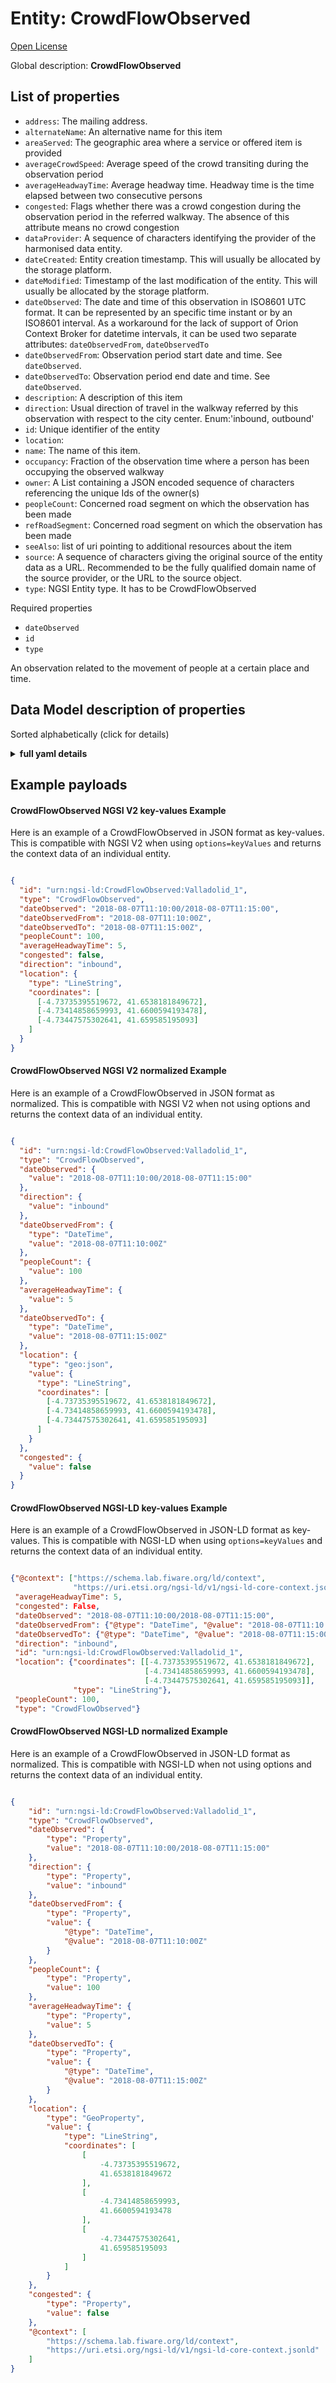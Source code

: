 Entity: CrowdFlowObserved
=========================


[Open License](https://github.com/smart-data-models//dataModel.Transportation/blob/master/CrowdFlowObserved/LICENSE.md)

Global description: **CrowdFlowObserved**


## List of properties


- `address`: The mailing address.
- `alternateName`: An alternative name for this item
- `areaServed`: The geographic area where a service or offered item is provided
- `averageCrowdSpeed`: Average speed of the crowd transiting during the observation period
- `averageHeadwayTime`: Average headway time. Headway time is the time
    elapsed between two consecutive persons
- `congested`: Flags whether there was a crowd congestion during the observation period in the referred walkway. The absence of this attribute means no crowd congestion
- `dataProvider`: A sequence of characters identifying the provider of the harmonised data entity.
- `dateCreated`: Entity creation timestamp. This will usually be allocated by the storage platform.
- `dateModified`: Timestamp of the last modification of the entity. This will usually be allocated by the storage platform.
- `dateObserved`: The date and time of this observation in ISO8601 UTC format. It can be represented by an specific time instant or by an ISO8601 interval. As a workaround for the lack of support of Orion Context Broker for datetime intervals, it can be used two separate attributes: `dateObservedFrom`, `dateObservedTo`
- `dateObservedFrom`: Observation period start date and time. See `dateObserved`.
- `dateObservedTo`: Observation period end date and time. See `dateObserved`.
- `description`: A description of this item
- `direction`: Usual direction of travel in the walkway referred by this observation with respect to the city center. Enum:'inbound, outbound'
- `id`: Unique identifier of the entity
- `location`:
- `name`: The name of this item.
- `occupancy`: Fraction of the observation time where a person has been occupying the observed walkway
- `owner`: A List containing a JSON encoded sequence of characters referencing the unique Ids of the owner(s)
- `peopleCount`: Concerned road segment on which the observation has been made
- `refRoadSegment`: Concerned road segment on which the observation has been made
- `seeAlso`: list of uri pointing to additional resources about the item
- `source`: A sequence of characters giving the original source of the entity data as a URL. Recommended to be the fully qualified domain name of the source provider, or the URL to the source object.
- `type`: NGSI Entity type. It has to be CrowdFlowObserved


Required properties
- `dateObserved`
- `id`
- `type`


An observation related to the movement of people at a certain place and time.

## Data Model description of properties

Sorted alphabetically (click for details)
<details><summary><strong>full yaml details</strong></summary>

```yaml
CrowdFlowObserved:
  description: CrowdFlowObserved
  properties:
    address:
      description: 'The mailing address.'
      properties:
        addressCountry:
          description: 'Property. The country. For example, Spain. Model:''https://schema.org/Text'''
          type: string
        addressLocality:
          description: 'Property. The locality in which the street address is, and which is in the region. Model:''https://schema.org/Text'''
          type: string
        addressRegion:
          description: 'Property. The region in which the locality is, and which is in the country. Model:''https://schema.org/Text'''
          type: string
        areaServed:
          description: 'Property. The geographic area where a service or offered item is provided. Model:''https://schema.org/Text'''
          type: string
        postOfficeBoxNumber:
          description: 'Property. The post office box number for PO box addresses. For example, Spain. Model:''https://schema.org/Text'''
          type: string
        postalCode:
          description: 'Property. The postal code. For example, Spain. Model:''https://schema.org/Text'''
          type: string
        streetAddress:
          description: 'Property. The street address. Model:''https://schema.org/Text'''
          type: string
      type: Property
    alternateName:
      description: 'An alternative name for this item'
      type: Property
    areaServed:
      description: 'The geographic area where a service or offered item is provided'
      type: Property
      x-ngsi:
        model: https://schema.org/Text
    averageCrowdSpeed:
      description: 'Average speed of the crowd transiting during the observation period'
      minimum: 0
      type: Property
      x-ngsi:
        model: https://schema.org/Number
        units: 'Kilometer per hour (Km/h).'
    averageHeadwayTime:
      description: |-
        Average headway time. Headway time is the time
            elapsed between two consecutive persons
      minimum: 0
      type: Property
      x-ngsi:
        model: https://schema.org/Number
        units: 'second (s)'
    congested:
      description: 'Flags whether there was a crowd congestion during the observation period in the referred walkway. The absence of this attribute means no crowd congestion'
      type: Property
      x-ngsi:
        model: https://schema.org/Boolean.
    dataProvider:
      description: 'A sequence of characters identifying the provider of the harmonised data entity.'
      type: Property
    dateCreated:
      description: 'Entity creation timestamp. This will usually be allocated by the storage platform.'
      format: date-time
      type: Property
    dateModified:
      description: 'Timestamp of the last modification of the entity. This will usually be allocated by the storage platform.'
      format: date-time
      type: Property
    dateObserved:
      description: 'The date and time of this observation in ISO8601 UTC format. It can be represented by an specific time instant or by an ISO8601 interval. As a workaround for the lack of support of Orion Context Broker for datetime intervals, it can be used two separate attributes: `dateObservedFrom`, `dateObservedTo`'
      type: Property
      x-ngsi:
        model: https://schema.org/URL.
    dateObservedFrom:
      description: 'Observation period start date and time. See `dateObserved`.'
      format: date-time
      type: Property
      x-ngsi:
        model: https://schema.org/DateTime
    dateObservedTo:
      description: 'Observation period end date and time. See `dateObserved`.'
      format: date-time
      type: Property
      x-ngsi:
        model: https://schema.org/DateTime.
    description:
      description: 'A description of this item'
      type: Property
    direction:
      description: 'Usual direction of travel in the walkway referred by this observation with respect to the city center. Enum:''inbound, outbound'''
      enum:
        - inbound
        - outbound
      type: Property
      x-ngsi:
        model: https://schema.org/Text
    id:
      anyOf: &crowdflowobserved_-_properties_-_owner_-_items_-_anyof
        - description: 'Property. Identifier format of any NGSI entity'
          maxLength: 256
          minLength: 1
          pattern: ^[\w\-\.\{\}\$\+\*\[\]`|~^@!,:\\]+$
          type: string
        - description: 'Property. Identifier format of any NGSI entity'
          format: uri
          type: string
      description: 'Unique identifier of the entity'
      type: Property
    location:
      $id: https://geojson.org/schema/Geometry.json
      $schema: "http://json-schema.org/draft-07/schema#"
      oneOf:
        - properties:
            bbox:
              items:
                type: number
              minItems: 4
              type: array
            coordinates:
              items:
                type: number
              minItems: 2
              type: array
            type:
              enum:
                - Point
              type: string
          required:
            - type
            - coordinates
          title: 'GeoJSON Point'
          type: object
        - properties:
            bbox:
              items:
                type: number
              minItems: 4
              type: array
            coordinates:
              items:
                items:
                  type: number
                minItems: 2
                type: array
              minItems: 2
              type: array
            type:
              enum:
                - LineString
              type: string
          required:
            - type
            - coordinates
          title: 'GeoJSON LineString'
          type: object
        - properties:
            bbox:
              items:
                type: number
              minItems: 4
              type: array
            coordinates:
              items:
                items:
                  items:
                    type: number
                  minItems: 2
                  type: array
                minItems: 4
                type: array
              type: array
            type:
              enum:
                - Polygon
              type: string
          required:
            - type
            - coordinates
          title: 'GeoJSON Polygon'
          type: object
        - properties:
            bbox:
              items:
                type: number
              minItems: 4
              type: array
            coordinates:
              items:
                items:
                  type: number
                minItems: 2
                type: array
              type: array
            type:
              enum:
                - MultiPoint
              type: string
          required:
            - type
            - coordinates
          title: 'GeoJSON MultiPoint'
          type: object
        - properties:
            bbox:
              items:
                type: number
              minItems: 4
              type: array
            coordinates:
              items:
                items:
                  items:
                    type: number
                  minItems: 2
                  type: array
                minItems: 2
                type: array
              type: array
            type:
              enum:
                - MultiLineString
              type: string
          required:
            - type
            - coordinates
          title: 'GeoJSON MultiLineString'
          type: object
        - properties:
            bbox:
              items:
                type: number
              minItems: 4
              type: array
            coordinates:
              items:
                items:
                  items:
                    items:
                      type: number
                    minItems: 2
                    type: array
                  minItems: 4
                  type: array
                type: array
              type: array
            type:
              enum:
                - MultiPolygon
              type: string
          required:
            - type
            - coordinates
          title: 'GeoJSON MultiPolygon'
          type: object
      title: 'GeoJSON Geometry'
    name:
      description: 'The name of this item.'
      type: Property
    occupancy:
      description: 'Fraction of the observation time where a person has been occupying the observed walkway'
      maximum: 1
      minimum: 0
      type: Property
      x-ngsi:
        model: https://schema.org/Number)
    owner:
      description: 'A List containing a JSON encoded sequence of characters referencing the unique Ids of the owner(s)'
      items:
        anyOf: *crowdflowobserved_-_properties_-_owner_-_items_-_anyof
        description: 'Property. Unique identifier of the entity'
      type: Property
    peopleCount:
      description: 'Concerned road segment on which the observation has been made'
      minimum: 0
      type: Property
      x-ngsi:
        model: https://schema.org/Number.
    refRoadSegment:
      anyOf:
        - description: 'Property. Identifier format of any NGSI entity'
          maxLength: 256
          minLength: 1
          pattern: ^[\w\-\.\{\}\$\+\*\[\]`|~^@!,:\\]+$
          type: string
        - description: 'Property. Identifier format of any NGSI entity'
          format: uri
          type: string
      description: 'Concerned road segment on which the observation has been made'
      type: Relationship
      x-ngsi:
        model: https://schema.org/URL.
    seeAlso:
      description: 'list of uri pointing to additional resources about the item'
      oneOf:
        - items:
            - format: uri
              type: string
          minItems: 1
          type: array
        - format: uri
          type: string
      type: Property
    source:
      description: 'A sequence of characters giving the original source of the entity data as a URL. Recommended to be the fully qualified domain name of the source provider, or the URL to the source object.'
      type: Property
    type:
      description: 'NGSI Entity type. It has to be CrowdFlowObserved'
      enum:
        - CrowdFlowObserved
      type: Property
  required:
    - id
    - type
    - dateObserved
  type: object
```
</details>

## Example payloads

#### CrowdFlowObserved NGSI V2 key-values Example

Here is an example of a CrowdFlowObserved in JSON format as key-values. This is compatible with NGSI V2 when  using `options=keyValues` and returns the context data of an individual entity.

```json

{
  "id": "urn:ngsi-ld:CrowdFlowObserved:Valladolid_1",
  "type": "CrowdFlowObserved",
  "dateObserved": "2018-08-07T11:10:00/2018-08-07T11:15:00",
  "dateObservedFrom": "2018-08-07T11:10:00Z",
  "dateObservedTo": "2018-08-07T11:15:00Z",
  "peopleCount": 100,
  "averageHeadwayTime": 5,
  "congested": false,
  "direction": "inbound",
  "location": {
    "type": "LineString",
    "coordinates": [
      [-4.73735395519672, 41.6538181849672],
      [-4.73414858659993, 41.6600594193478],
      [-4.73447575302641, 41.659585195093]
    ]
  }
}
```

#### CrowdFlowObserved NGSI V2 normalized Example

Here is an example of a CrowdFlowObserved in JSON format as normalized. This is compatible with NGSI V2 when not using options and returns the context data of an individual entity.

```json

{
  "id": "urn:ngsi-ld:CrowdFlowObserved:Valladolid_1",
  "type": "CrowdFlowObserved",
  "dateObserved": {
    "value": "2018-08-07T11:10:00/2018-08-07T11:15:00"
  },
  "direction": {
    "value": "inbound"
  },
  "dateObservedFrom": {
    "type": "DateTime",
    "value": "2018-08-07T11:10:00Z"
  },
  "peopleCount": {
    "value": 100
  },
  "averageHeadwayTime": {
    "value": 5
  },
  "dateObservedTo": {
    "type": "DateTime",
    "value": "2018-08-07T11:15:00Z"
  },
  "location": {
    "type": "geo:json",
    "value": {
      "type": "LineString",
      "coordinates": [
        [-4.73735395519672, 41.6538181849672],
        [-4.73414858659993, 41.6600594193478],
        [-4.73447575302641, 41.659585195093]
      ]
    }
  },
  "congested": {
    "value": false
  }
}
```

#### CrowdFlowObserved NGSI-LD key-values Example

Here is an example of a CrowdFlowObserved in JSON-LD format as key-values. This is compatible with NGSI-LD when  using `options=keyValues` and returns the context data of an individual entity.

```json

{"@context": ["https://schema.lab.fiware.org/ld/context",
              "https://uri.etsi.org/ngsi-ld/v1/ngsi-ld-core-context.jsonld"],
 "averageHeadwayTime": 5,
 "congested": False,
 "dateObserved": "2018-08-07T11:10:00/2018-08-07T11:15:00",
 "dateObservedFrom": {"@type": "DateTime", "@value": "2018-08-07T11:10:00Z"},
 "dateObservedTo": {"@type": "DateTime", "@value": "2018-08-07T11:15:00Z"},
 "direction": "inbound",
 "id": "urn:ngsi-ld:CrowdFlowObserved:Valladolid_1",
 "location": {"coordinates": [[-4.73735395519672, 41.6538181849672],
                              [-4.73414858659993, 41.6600594193478],
                              [-4.73447575302641, 41.659585195093]],
              "type": "LineString"},
 "peopleCount": 100,
 "type": "CrowdFlowObserved"}
```

#### CrowdFlowObserved NGSI-LD normalized Example

Here is an example of a CrowdFlowObserved in JSON-LD format as normalized. This is compatible with NGSI-LD when not using options and returns the context data of an individual entity.

```json

{
    "id": "urn:ngsi-ld:CrowdFlowObserved:Valladolid_1",
    "type": "CrowdFlowObserved",
    "dateObserved": {
        "type": "Property",
        "value": "2018-08-07T11:10:00/2018-08-07T11:15:00"
    },
    "direction": {
        "type": "Property",
        "value": "inbound"
    },
    "dateObservedFrom": {
        "type": "Property",
        "value": {
            "@type": "DateTime",
            "@value": "2018-08-07T11:10:00Z"
        }
    },
    "peopleCount": {
        "type": "Property",
        "value": 100
    },
    "averageHeadwayTime": {
        "type": "Property",
        "value": 5
    },
    "dateObservedTo": {
        "type": "Property",
        "value": {
            "@type": "DateTime",
            "@value": "2018-08-07T11:15:00Z"
        }
    },
    "location": {
        "type": "GeoProperty",
        "value": {
            "type": "LineString",
            "coordinates": [
                [
                    -4.73735395519672,
                    41.6538181849672
                ],
                [
                    -4.73414858659993,
                    41.6600594193478
                ],
                [
                    -4.73447575302641,
                    41.659585195093
                ]
            ]
        }
    },
    "congested": {
        "type": "Property",
        "value": false
    },
    "@context": [
        "https://schema.lab.fiware.org/ld/context",
        "https://uri.etsi.org/ngsi-ld/v1/ngsi-ld-core-context.jsonld"
    ]
}
```
